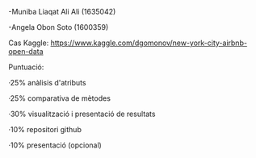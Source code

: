 -Muniba Liaqat Ali Ali (1635042)

-Angela Obon Soto (1600359)

Cas Kaggle: https://www.kaggle.com/dgomonov/new-york-city-airbnb-open-data

Puntuació:

  ·25% anàlisis d'atributs
  
  ·25% comparativa de mètodes
  
  ·30% visualització i presentació
  de resultats
  
  ·10% repositori github 
  
  ·10% presentació (opcional)
  
